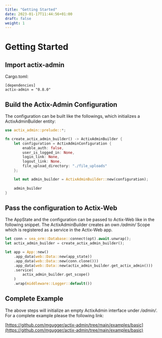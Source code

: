 ```yaml
---
title: "Getting Started"
date: 2023-01-17T11:44:56+01:00
draft: false
weight: 1
---
```


# Getting Started

## Import actix-admin

Cargo.toml:
```cargo
[dependencies]
actix-admin = "0.8.0"
```

## Build the Actix-Admin Configuration

The configuration can be built like the followings, which initializes a ActixAdminBuilder entity:

```rust
use actix_admin::prelude::*;

fn create_actix_admin_builder() -> ActixAdminBuilder {
    let configuration = ActixAdminConfiguration {
        enable_auth: false,
        user_is_logged_in: None,
        login_link: None,
        logout_link: None,
        file_upload_directory: "./file_uploads"
    };

    let mut admin_builder = ActixAdminBuilder::new(configuration);
    
    admin_builder
}
```

## Pass the configuration to Actix-Web

The AppState and the configuration can be passed to Actix-Web like in the following snippet. The ActixAdminBuilder creates an own */admin/* Scope which is registered as a service in the Actix-Web app.

```rust
let conn = sea_orm::Database::connect(opt).await.unwrap();
let actix_admin_builder = create_actix_admin_builder();

let app = App::new()
    .app_data(web::Data::new(app_state))
    .app_data(web::Data::new(conn.clone()))
    .app_data(web::Data::new(actix_admin_builder.get_actix_admin()))
    .service(
        actix_admin_builder.get_scope()
    )
    .wrap(middleware::Logger::default())
```

## Complete Example

The above steps will initialize an empty ActixAdmin interface under */admin/*. For a complete example please the following link: 

[https://github.com/mgugger/actix-admin/tree/main/examples/basic](https://github.com/mgugger/actix-admin/tree/main/examples/basic)